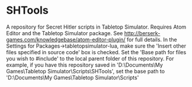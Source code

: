 # SHTools
A repository for Secret Hitler scripts in Tabletop Simulator.
Requires Atom Editor and the Tabletop Simulator package. See http://berserk-games.com/knowledgebase/atom-editor-plugin/ for full details.
In the Settings for Packages->tabletopsimulator-lua, make sure the 'Insert other files specified in source code' box is checked.
Set the 'Base path for files you wish to #include' to the local parent folder of this repository.
For example, if you have this repository saved in 'D:\Documents\My Games\Tabletop Simulator\Scripts\SHTools', set the base path to 'D:\Documents\My Games\Tabletop Simulator\Scripts'
